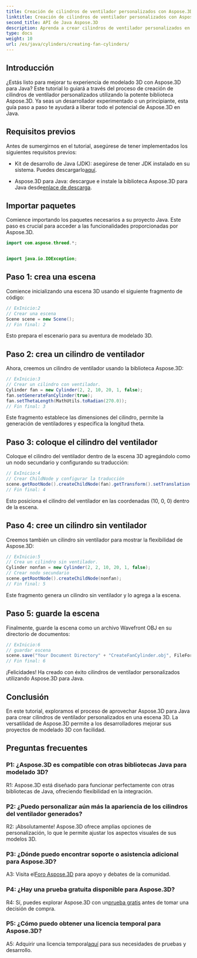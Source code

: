 ```yaml
---
title: Creación de cilindros de ventilador personalizados con Aspose.3D para Java
linktitle: Creación de cilindros de ventilador personalizados con Aspose.3D para Java
second_title: API de Java Aspose.3D
description: Aprenda a crear cilindros de ventilador personalizados en Java con Aspose.3D. Mejora tu juego de modelado 3D sin esfuerzo.
type: docs
weight: 10
url: /es/java/cylinders/creating-fan-cylinders/
---
```

## Introducción

¿Estás listo para mejorar tu experiencia de modelado 3D con Aspose.3D para Java? Este tutorial lo guiará a través del proceso de creación de cilindros de ventilador personalizados utilizando la potente biblioteca Aspose.3D. Ya seas un desarrollador experimentado o un principiante, esta guía paso a paso te ayudará a liberar todo el potencial de Aspose.3D en Java.

## Requisitos previos

Antes de sumergirnos en el tutorial, asegúrese de tener implementados los siguientes requisitos previos:

- Kit de desarrollo de Java (JDK): asegúrese de tener JDK instalado en su sistema. Puedes descargarlo[aquí](https://www.oracle.com/java/technologies/javase-downloads.html).

-  Aspose.3D para Java: descargue e instale la biblioteca Aspose.3D para Java desde[enlace de descarga](https://releases.aspose.com/3d/java/).

## Importar paquetes

Comience importando los paquetes necesarios a su proyecto Java. Este paso es crucial para acceder a las funcionalidades proporcionadas por Aspose.3D.

```java
import com.aspose.threed.*;


import java.io.IOException;
```

## Paso 1: crea una escena

Comience inicializando una escena 3D usando el siguiente fragmento de código:

```java
// ExInicio:2
// Crear una escena
Scene scene = new Scene();
// Fin final: 2
```

Esto prepara el escenario para su aventura de modelado 3D.

## Paso 2: crea un cilindro de ventilador

Ahora, creemos un cilindro de ventilador usando la biblioteca Aspose.3D:

```java
// ExInicio:3
// Crear un cilindro con ventilador.
Cylinder fan = new Cylinder(2, 2, 10, 20, 1, false);
fan.setGenerateFanCylinder(true);
fan.setThetaLength(MathUtils.toRadian(270.0));
// Fin final: 3
```

Este fragmento establece las dimensiones del cilindro, permite la generación de ventiladores y especifica la longitud theta.

## Paso 3: coloque el cilindro del ventilador

Coloque el cilindro del ventilador dentro de la escena 3D agregándolo como un nodo secundario y configurando su traducción:

```java
// ExInicio:4
// Crear ChildNode y configurar la traducción
scene.getRootNode().createChildNode(fan).getTransform().setTranslation(10, 0, 0);
// Fin final: 4
```

Esto posiciona el cilindro del ventilador en las coordenadas (10, 0, 0) dentro de la escena.

## Paso 4: cree un cilindro sin ventilador

Creemos también un cilindro sin ventilador para mostrar la flexibilidad de Aspose.3D:

```java
// ExInicio:5
// Crea un cilindro sin ventilador.
Cylinder nonfan = new Cylinder(2, 2, 10, 20, 1, false);
// Crear nodo secundario
scene.getRootNode().createChildNode(nonfan);
// Fin final: 5
```

Este fragmento genera un cilindro sin ventilador y lo agrega a la escena.

## Paso 5: guarde la escena

Finalmente, guarde la escena como un archivo Wavefront OBJ en su directorio de documentos:

```java
// ExInicio:6
// guardar escena
scene.save("Your Document Directory" + "CreateFanCylinder.obj", FileFormat.WAVEFRONTOBJ);
// Fin final: 6
```

¡Felicidades! Ha creado con éxito cilindros de ventilador personalizados utilizando Aspose.3D para Java.

## Conclusión

En este tutorial, exploramos el proceso de aprovechar Aspose.3D para Java para crear cilindros de ventilador personalizados en una escena 3D. La versatilidad de Aspose.3D permite a los desarrolladores mejorar sus proyectos de modelado 3D con facilidad.

## Preguntas frecuentes

### P1: ¿Aspose.3D es compatible con otras bibliotecas Java para modelado 3D?

R1: Aspose.3D está diseñado para funcionar perfectamente con otras bibliotecas de Java, ofreciendo flexibilidad en la integración.

### P2: ¿Puedo personalizar aún más la apariencia de los cilindros del ventilador generados?

R2: ¡Absolutamente! Aspose.3D ofrece amplias opciones de personalización, lo que le permite ajustar los aspectos visuales de sus modelos 3D.

### P3: ¿Dónde puedo encontrar soporte o asistencia adicional para Aspose.3D?

 A3: Visita el[Foro Aspose.3D](https://forum.aspose.com/c/3d/18) para apoyo y debates de la comunidad.

### P4: ¿Hay una prueba gratuita disponible para Aspose.3D?

 R4: Sí, puedes explorar Aspose.3D con un[prueba gratis](https://releases.aspose.com/) antes de tomar una decisión de compra.

### P5: ¿Cómo puedo obtener una licencia temporal para Aspose.3D?

 A5: Adquirir una licencia temporal[aquí](https://purchase.aspose.com/temporary-license/) para sus necesidades de pruebas y desarrollo.